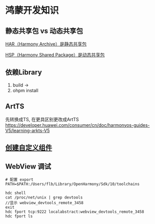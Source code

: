 # 鸿蒙开发知识

## 静态共享包 vs 动态共享包

[HAR（Harmony Archive）是静态共享包](https://developer.huawei.com/consumer/cn/doc/harmonyos-guides-V5/har-package-V5)

[HSP（Harmony Shared Package）是动态共享包](https://developer.huawei.com/consumer/cn/doc/harmonyos-guides-V5/in-app-hsp-V5)

## 依赖Library

1. build ->
2. ohpm install

## ArtTS

先转换成TS, 在更具区别更改成ArtTS
https://developer.huawei.com/consumer/cn/doc/harmonyos-guides-V5/learning-arkts-V5

## [创建自定义组件](https://developer.huawei.com/consumer/cn/doc/harmonyos-guides-V5/arkts-create-custom-components-V5#%E6%88%90%E5%91%98%E5%87%BD%E6%95%B0%E5%8F%98%E9%87%8F)

## WebView 调试

```shell
# 配置 export PATH=$PATH:/Users/flb/Library/OpenHarmony/Sdk/10/toolchains

hdc shell
cat /proc/net/unix | grep devtools
//显示 webview_devtools_remote_3458
exit
hdc fport tcp:9222 localabstract:webview_devtools_remote_3458
hdc fport ls

```
